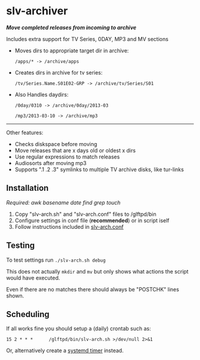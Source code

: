 # slv-archiver

***Move completed releases from incoming to archive***

Includes extra support for TV Series, 0DAY, MP3 and MV sections

- Moves dirs to appropriate target dir in archive:

    `/apps/* -> /archive/apps`

- Creates dirs in archive for tv series:

    `/tv/Series.Name.S01E02-GRP -> /archive/tv/Series/S01`

- Also Handles daydirs:

    `/0day/0310 -> /archive/0day/2013-03`

    `/mp3/2013-03-10 -> /archive/mp3`

---

Other features:

- Checks diskspace before moving
- Move releases that are x days old or oldest x dirs
- Use regular expressions to match releases
- Audiosorts after moving mp3
- Supports ".1 .2 .3" symlinks to multiple TV archive disks, like tur-links

## Installation

_Required: awk basename date find grep touch_

1. Copy "slv-arch.sh" and "slv-arch.conf" files to /glftpd/bin
2. Configure settings in conf file (**recommended**) or in script iself
3. Follow instructions included in [slv-arch.conf](slv-arch.conf)

## Testing

To test settings run `./slv-arch.sh debug`

This does not actually `mkdir` and `mv` but only shows what actions the script would have executed.

Even if there are no matches there should always be "POSTCHK" lines shown.


## Scheduling

If all works fine you should setup a (daily) crontab such as:

`15 2 * * *      /glftpd/bin/slv-arch.sh >/dev/null 2>&1`

Or, alternatively create a [systemd timer](https://www.freedesktop.org/software/systemd/man/systemd.timer.html) instead.
